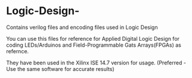 # Logic-Design-
Contains verilog files and encoding files used in Logic Design


You can use this files for reference for Applied Digital Logic Design
for coding LEDs/Arduinos and Field-Programmable Gats Arrays(FPGAs) as refernce.

They have been used in the Xilinx ISE 14.7 version for usage.
(Preferred - Use the same software for accurate results)
